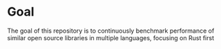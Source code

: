 # Goal

The goal of this repository is to continuously benchmark performance of similar open source libraries in multiple languages, focusing on Rust first
